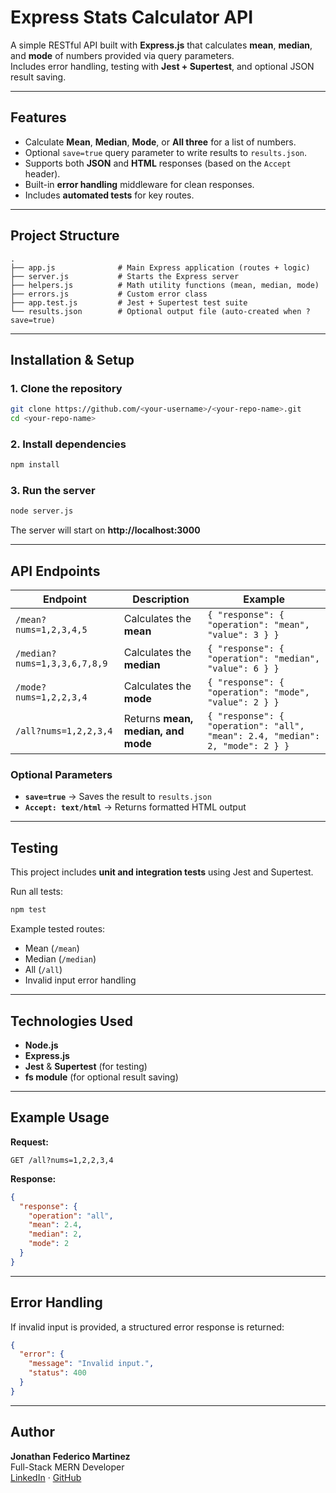 
#  Express Stats Calculator API

A simple RESTful API built with **Express.js** that calculates **mean**, **median**, and **mode** of numbers provided via query parameters.  
Includes error handling, testing with **Jest + Supertest**, and optional JSON result saving.

---

##  Features

- Calculate **Mean**, **Median**, **Mode**, or **All three** for a list of numbers.
- Optional `save=true` query parameter to write results to `results.json`.
- Supports both **JSON** and **HTML** responses (based on the `Accept` header).
- Built-in **error handling** middleware for clean responses.
- Includes **automated tests** for key routes.

---

##  Project Structure

```
.
├── app.js              # Main Express application (routes + logic)
├── server.js           # Starts the Express server
├── helpers.js          # Math utility functions (mean, median, mode)
├── errors.js           # Custom error class
├── app.test.js         # Jest + Supertest test suite
└── results.json        # Optional output file (auto-created when ?save=true)
```

---

##  Installation & Setup

### 1. Clone the repository
```bash
git clone https://github.com/<your-username>/<your-repo-name>.git
cd <your-repo-name>
```

### 2. Install dependencies
```bash
npm install
```

### 3. Run the server
```bash
node server.js
```

The server will start on **http://localhost:3000**

---

##  API Endpoints

| Endpoint | Description | Example |
|-----------|--------------|----------|
| `/mean?nums=1,2,3,4,5` | Calculates the **mean** | `{ "response": { "operation": "mean", "value": 3 } }` |
| `/median?nums=1,3,3,6,7,8,9` | Calculates the **median** | `{ "response": { "operation": "median", "value": 6 } }` |
| `/mode?nums=1,2,2,3,4` | Calculates the **mode** | `{ "response": { "operation": "mode", "value": 2 } }` |
| `/all?nums=1,2,2,3,4` | Returns **mean, median, and mode** | `{ "response": { "operation": "all", "mean": 2.4, "median": 2, "mode": 2 } }` |

### Optional Parameters
- **`save=true`** → Saves the result to `results.json`
- **`Accept: text/html`** → Returns formatted HTML output

---

##  Testing

This project includes **unit and integration tests** using Jest and Supertest.

Run all tests:
```bash
npm test
```

Example tested routes:
- Mean (`/mean`)
- Median (`/median`)
- All (`/all`)
- Invalid input error handling

---

##  Technologies Used

- **Node.js**  
- **Express.js**  
- **Jest** & **Supertest** (for testing)  
- **fs module** (for optional result saving)

---

##  Example Usage

**Request:**
```
GET /all?nums=1,2,2,3,4
```

**Response:**
```json
{
  "response": {
    "operation": "all",
    "mean": 2.4,
    "median": 2,
    "mode": 2
  }
}
```

---

##  Error Handling

If invalid input is provided, a structured error response is returned:
```json
{
  "error": {
    "message": "Invalid input.",
    "status": 400
  }
}
```

---

##  Author

**Jonathan Federico Martinez**  
Full-Stack MERN Developer  
[LinkedIn](https://www.linkedin.com/in/jonathan-martinez-a9970b1a6) · [GitHub](https://github.com/l3ofspades)
